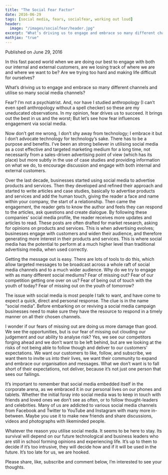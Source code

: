 ```yaml
---
title: "The Social Fear Factor"
date: 2016-06-29
tags: [social media, fears, socialfear, working out loud]
header:
  image: "/images/socialfear/header.jpg"
excerpt: "What’s driving us to engage and embrace so many different channels and utilise so many social media channels?"
mathjax: "true"
---
```


Published on June 29, 2016

In this fast paced world when we are doing our best to engage with both our internal and external customers, are we losing track of where we are and where we want to be?  Are we trying too hard and making life difficult for ourselves?

What’s driving us to engage and embrace so many different channels and utilise so many social media channels?

Fear? I’m not a psychiatrist. And, nor have I studied anthropology (I can’t even spell anthropology without a spell checker) so these are my uneducated observations.  In my opinion, fear drives us to succeed.  It brings out the best in us and the worst; But let’s see how fear influences engagement via social media.

Now don’t get me wrong, I don’t shy away from technology; I embrace it but I don’t advocate technology for technology’s sake.  There has to be a purpose and benefits.  I’ve been an strong believer in utilising social media as a cost effective and targeted marketing medium for a long time, not necessarily from a sales-driven advertising point of view (which has its place) but more subtly in the use of case studies and providing information on what we do, to encourage discussion and engage with both internal and external customers.

Over the last decade, businesses started using social media to advertise products and services.  Then they developed and refined their approach and started to write articles and case studies, basically to advertise products and services and add the human touch, giving the reader a face and name within your company, the start of a relationship.   Then came the engagement, the reader gets to know the author and feels they can respond to the articles, ask questions and create dialogue.  By following these companies’ social media profile, the reader receives more updates and articles to read. These posts are often drafted for market research, asking for opinions on products and services. This is when advertising evolves; businesses engage with customers and widen their audience, and therefore generating more interest in their products and services.  This is where social media has the potential to perform at a much higher level than traditional advertising media, when used correctly.

Getting the message out is easy.  There are lots of tools to do this, which allow targeted messages to be broadcast across a whole raft of social media channels and to a much wider audience.  Why do we try to engage with as many different social mediums?  Fear of missing out? Fear of our competition getting one over on us?  Fear of being out of touch with the youth of today? Fear of missing out on the youth of tomorrow?

The issue with social media is most people I talk to want, and have come to expect a quick, direct and personal response.  The clue is in the name “social media”.  Before embarking on or reviving a social media campaign businesses need to make sure they have the resource to respond in a timely manner on all their chosen channels.  

I wonder if our fears of missing out are doing us more damage than good.  We see the opportunities, but is our fear of missing out clouding our judgement and our ability to analyse risk? Yes, we see our competitors forging ahead and we don’t want to be left behind, but are we looking at the risks of not being able to follow though and deliver to our customers’ expectations.  We want our customers to like, follow, and subscribe, we want them to invite us into their lives, we want their community to expand and embrace our organisation and messages.  What we don’t want is to fall short of their expectations, not deliver, because it’s not just one person that sees our failings.

It’s important to remember that social media embedded itself in the corporate arena, as we embraced it in our personal lives on our phones and tablets.  Whether the initial foray into social media was to keep in touch with friends and loved ones we don’t see as often, or to follow thought-leaders and celebrities. Many of us are addicted to various social media channels from Facebook and Twitter to YouTube and Instagram with many more in-between.  Maybe you use it to make new friends and share discussions, videos and photographs with likeminded people.

Whatever the reason you utilise social media. It seems to be here to stay. Its survival will depend on our future technological and business leaders who are still in school forming opinions and experiencing life.  It’s up to them to decide if it’s too intrusive, they will decide how and if it will be used in the future.  It’s too late for us, we are hooked.

Please share, like, subscribe and comment below, I’m interested to see your thoughts.
